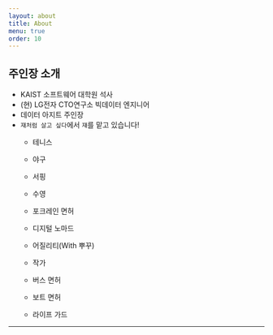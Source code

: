 ```yaml
---
layout: about
title: About
menu: true
order: 10
---
```



## 주인장 소개
- KAIST 소프트웨어 대학원 석사
- (현) LG전자 CTO연구소 빅데이터 엔지니어
- 데이터 아지트 주인장
- ```쟤처럼 살고 싶다```에서 ```쟤```를 맡고 있습니다!
  - 테니스
  - 야구
  - 서핑
  - 수영
  - 포크레인 면허
  - 디지털 노마드
  - 어질리티(With 뿌꾸)
  
  - 작가
  - 버스 면허
  - 보트 면허
  - 라이프 가드

---

## 